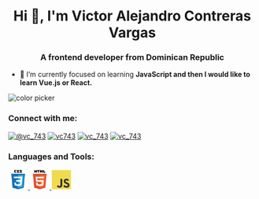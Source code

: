 <h1 align="center">Hi 👋, I'm Victor Alejandro Contreras Vargas</h1>
<h3 align="center">A frontend developer from Dominican Republic</h3>

- 🌱 I’m currently focused on learning **JavaScript and then I would like to learn Vue.js or React.**

![color picker](https://bobbyhadz.com/images/blog/change-vscode-integrated-terminal-colors/hover-over-color.gif)

<h3 align="left">Connect with me:</h3>
<p align="left">
<a href="https://codepen.io/@vc_743" target="blank"><img align="center" src="https://raw.githubusercontent.com/rahuldkjain/github-profile-readme-generator/master/src/images/icons/Social/codepen.svg" alt="@vc_743" height="30" width="40" /></a>
<a href="https://dev.to/vc743" target="blank"><img align="center" src="https://raw.githubusercontent.com/rahuldkjain/github-profile-readme-generator/master/src/images/icons/Social/devto.svg" alt="vc743" height="30" width="40" /></a>
<a href="https://twitter.com/vc_743" target="blank"><img align="center" src="https://raw.githubusercontent.com/rahuldkjain/github-profile-readme-generator/master/src/images/icons/Social/twitter.svg" alt="vc_743" height="30" width="40" /></a>
<a href="https://instagram.com/vc_743" target="blank"><img align="center" src="https://raw.githubusercontent.com/rahuldkjain/github-profile-readme-generator/master/src/images/icons/Social/instagram.svg" alt="vc_743" height="30" width="40" /></a>
</p>

<h3 align="left">Languages and Tools:</h3>
<p align="left"> <a href="https://www.w3schools.com/css/" target="_blank" rel="noreferrer"> <img src="https://raw.githubusercontent.com/devicons/devicon/master/icons/css3/css3-original-wordmark.svg" alt="css3" width="40" height="40"/> </a> <a href="https://www.w3.org/html/" target="_blank" rel="noreferrer"> <img src="https://raw.githubusercontent.com/devicons/devicon/master/icons/html5/html5-original-wordmark.svg" alt="html5" width="40" height="40"/> </a> <a href="https://developer.mozilla.org/en-US/docs/Web/JavaScript" target="_blank" rel="noreferrer"> <img src="https://raw.githubusercontent.com/devicons/devicon/master/icons/javascript/javascript-original.svg" alt="javascript" width="40" height="40"/> </a> </p>
